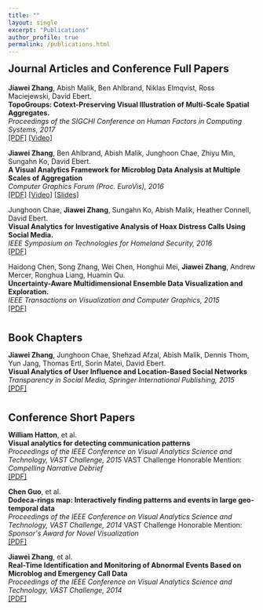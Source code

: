 ```yaml
---
title: ""
layout: single
excerpt: "Publications"
author_profile: true
permalink: /publications.html
---
```



<h2 style="margin-top:0px;">Journal Articles and Conference Full Papers</h2>

<!-- Item: Pont-Tuset2016a -->
<p>
<b>Jiawei Zhang</b>, Abish Malik, Ben Ahlbrand, Niklas Elmqvist, Ross Maciejewski, David Ebert.
<br><b>TopoGroups: Cotext-Preserving Visual Illustration of Multi-Scale Spatial Aggregates.</b><br>
<i>Proceedings of the SIGCHI Conference on Human Factors in Computing Systems, 2017</i><br>
<a href="http://pixel.ecn.purdue.edu:8080/~zhan1486/permanent/CHI17/TopoGroups.pdf">[PDF]</a>
<a href="http://pixel.ecn.purdue.edu:8080/~zhan1486/permanent/CHI17/TopoGroups.mp4">[Video]</a>
</p>

<p>
<b>Jiawei Zhang</b>, Ben Ahlbrand, Abish Malik, Junghoon Chae, Zhiyu Min, Sungahn Ko, David Ebert.
<br><b>A Visual Analytics Framework for Microblog Data Analysis at Multiple Scales of Aggregation</b><br>
<i>Computer Graphics Forum (Proc. EuroVis), 2016</i><br>
<a href="http://pixel.ecn.purdue.edu:8080/~zhan1486/permanent/EV16/Eurovis16_Microblogs_Zhang_paper.pdf">[PDF]</a>
<a href="http://pixel.ecn.purdue.edu:8080/~zhan1486/permanent/EV16/Eurovis16_Microblogs_Zhang_video.mp4">[Video]</a>
<a href="http://pixel.ecn.purdue.edu:8080/~zhan1486/permanent/EV16/Eurovis16_Microblogs_Zhang_slides.pdf">[Slides]</a>
</p>

<p>
Junghoon Chae, <b>Jiawei Zhang</b>, Sungahn Ko, Abish Malik, Heather Connell, David Ebert.
<br><b>Visual Analytics for Investigative Analysis of Hoax Distress Calls Using Social Media.</b><br>
<i>IEEE Symposium on Technologies for Homeland Security, 2016</i><br>
<a href="http://pixel.ecn.purdue.edu:8080/~zhan1486/permanent/HST16/HoaxCall.pdf">[PDF]</a>
</p>

<p>
Haidong Chen, Song Zhang, Wei Chen, Honghui Mei, <b>Jiawei Zhang</b>, Andrew Mercer, Ronghua Liang, Huamin Qu.
<br><b>Uncertainty-Aware Multidimensional Ensemble Data Visualization and Exploration.</b><br>
<i>IEEE Transactions on Visualization and Computer Graphics, 2015</i><br>
<a href="http://pixel.ecn.purdue.edu:8080/~zhan1486/permanent/TVCG15/Uncertainty.pdf">[PDF]</a>
</p>

<h2 style="margin-bottom:0px;padding-top:10px;">Book Chapters</h2>

<p>
<b>Jiawei Zhang</b>, Junghoon Chae, Shehzad Afzal, Abish Malik, Dennis Thom, Yun Jang, Thomas Ertl, Sorin Matei, David Ebert.
<br><b>Visual Analytics of User Influence and Location-Based Social Networks</b><br>
<i>Transparency in Social Media, Springer International Publishing, 2015</i><br>
<a href="http://pixel.ecn.purdue.edu:8080/~zhan1486/permanent/BOOK15/TransparencySocialMedia.pdf">[PDF]</a>
</p>

<h2 style="margin-bottom:0px;padding-top:10px;">Conference Short Papers</h2>

<p>
<b>William Hatton</b>, et al.
<br><b>Visual analytics for detecting communication patterns</b><br>
<i>Proceedings of the IEEE Conference on Visual Analytics Science and Technology, VAST Challenge, 2015</i>
VAST Challenge Honorable Mention: <i>Compelling Narrative Debrief</i>
<br>
<a href="http://pixel.ecn.purdue.edu:8080/~zhan1486/permanent/VASTCHALLENGE/15/Park.pdf">[PDF]</a>
</p>

<p>
<b>Chen Guo</b>, et al.
<br><b>Dodeca-rings map: Interactively finding patterns and events in large geo-temporal data</b><br>
<i>Proceedings of the IEEE Conference on Visual Analytics Science and Technology, VAST Challenge, 2014</i>
VAST Challenge Honorable Mention: <i>Sponsor's Award for Novel Visualization</i>
<br>
<a href="http://pixel.ecn.purdue.edu:8080/~zhan1486/permanent/VASTCHALLENGE/14B/DodecaRing.pdf">[PDF]</a>
</p>

<p>
<b>Jiawei Zhang</b>, et al.
<br><b>Real-Time Identification and Monitoring of Abnormal Events Based on Microblog and Emergency Call Data</b><br>
<i>Proceedings of the IEEE Conference on Visual Analytics Science and Technology, VAST Challenge, 2014</i><br>
<a href="http://pixel.ecn.purdue.edu:8080/~zhan1486/permanent/VASTCHALLENGE/14A/SMART.pdf">[PDF]</a>
</p>